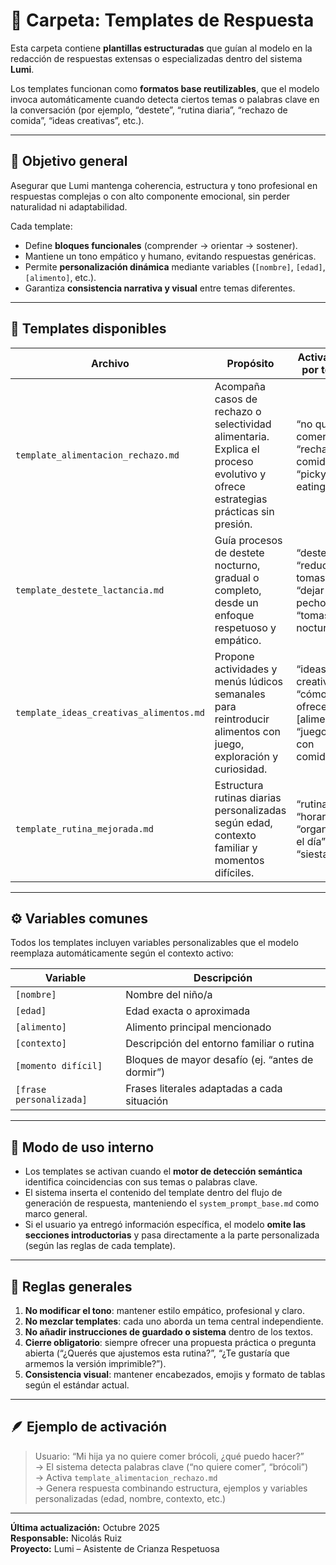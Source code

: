 # 🧠 Carpeta: Templates de Respuesta

Esta carpeta contiene **plantillas estructuradas** que guían al modelo en la redacción de respuestas extensas o especializadas dentro del sistema **Lumi**.

Los templates funcionan como **formatos base reutilizables**, que el modelo invoca automáticamente cuando detecta ciertos temas o palabras clave en la conversación (por ejemplo, “destete”, “rutina diaria”, “rechazo de comida”, “ideas creativas”, etc.).

---

## 🎯 Objetivo general

Asegurar que Lumi mantenga coherencia, estructura y tono profesional en respuestas complejas o con alto componente emocional, sin perder naturalidad ni adaptabilidad.

Cada template:
- Define **bloques funcionales** (comprender → orientar → sostener).  
- Mantiene un tono empático y humano, evitando respuestas genéricas.  
- Permite **personalización dinámica** mediante variables (`[nombre]`, `[edad]`, `[alimento]`, etc.).  
- Garantiza **consistencia narrativa y visual** entre temas diferentes.

---

## 🧩 Templates disponibles

| Archivo | Propósito | Activación por tema |
|----------|------------|--------------------|
| `template_alimentacion_rechazo.md` | Acompaña casos de rechazo o selectividad alimentaria. Explica el proceso evolutivo y ofrece estrategias prácticas sin presión. | “no quiere comer”, “rechaza la comida”, “picky eating” |
| `template_destete_lactancia.md` | Guía procesos de destete nocturno, gradual o completo, desde un enfoque respetuoso y empático. | “destete”, “reducir tomas”, “dejar el pecho”, “tomas nocturnas” |
| `template_ideas_creativas_alimentos.md` | Propone actividades y menús lúdicos semanales para reintroducir alimentos con juego, exploración y curiosidad. | “ideas creativas”, “cómo ofrecer [alimento]”, “juegos con comida” |
| `template_rutina_mejorada.md` | Estructura rutinas diarias personalizadas según edad, contexto familiar y momentos difíciles. | “rutina”, “horarios”, “organizar el día”, “siestas” |

---

## ⚙️ Variables comunes

Todos los templates incluyen variables personalizables que el modelo reemplaza automáticamente según el contexto activo:

| Variable | Descripción |
|-----------|--------------|
| `[nombre]` | Nombre del niño/a |
| `[edad]` | Edad exacta o aproximada |
| `[alimento]` | Alimento principal mencionado |
| `[contexto]` | Descripción del entorno familiar o rutina |
| `[momento difícil]` | Bloques de mayor desafío (ej. “antes de dormir”) |
| `[frase personalizada]` | Frases literales adaptadas a cada situación |

---

## 🧭 Modo de uso interno

- Los templates se activan cuando el **motor de detección semántica** identifica coincidencias con sus temas o palabras clave.  
- El sistema inserta el contenido del template dentro del flujo de generación de respuesta, manteniendo el `system_prompt_base.md` como marco general.  
- Si el usuario ya entregó información específica, el modelo **omite las secciones introductorias** y pasa directamente a la parte personalizada (según las reglas de cada template).

---

## 📏 Reglas generales

1. **No modificar el tono**: mantener estilo empático, profesional y claro.  
2. **No mezclar templates**: cada uno aborda un tema central independiente.  
3. **No añadir instrucciones de guardado o sistema** dentro de los textos.  
4. **Cierre obligatorio**: siempre ofrecer una propuesta práctica o pregunta abierta (“¿Querés que ajustemos esta rutina?”, “¿Te gustaría que armemos la versión imprimible?”).  
5. **Consistencia visual**: mantener encabezados, emojis y formato de tablas según el estándar actual.

---

## 🪶 Ejemplo de activación

> Usuario: “Mi hija ya no quiere comer brócoli, ¿qué puedo hacer?”  
> → El sistema detecta palabras clave (“no quiere comer”, “brócoli”)  
> → Activa `template_alimentacion_rechazo.md`  
> → Genera respuesta combinando estructura, ejemplos y variables personalizadas (edad, nombre, contexto, etc.)

---

**Última actualización:** Octubre 2025  
**Responsable:** Nicolás Ruiz  
**Proyecto:** Lumi – Asistente de Crianza Respetuosa
